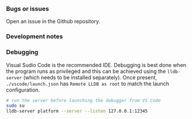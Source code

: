 ### Bugs or issues
Open an issue in the Github repository.

### Development notes

### Debugging
Visual Sudio Code is the recommended IDE.
Debugging is best done when the program runs as privileged and this can be achieved using the `lldb-server` (which needs to be installed separately). Once present,
`./vscode/launch.json` has `Remote LLDB as root` to match the launch configuration.

```BASH
# run the server before launching the debugger from VS Code
sudo su
lldb-server platform --server --listen 127.0.0.1:12345
```
